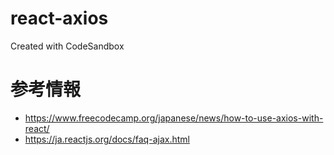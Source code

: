 # react-axios

Created with CodeSandbox

# 参考情報

- https://www.freecodecamp.org/japanese/news/how-to-use-axios-with-react/
- https://ja.reactjs.org/docs/faq-ajax.html

